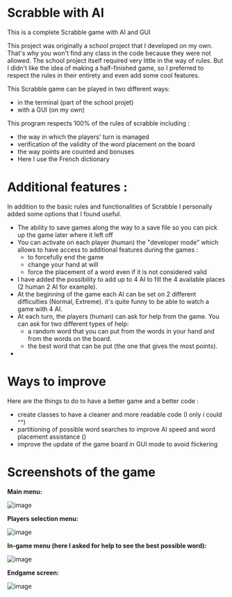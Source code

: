 # Scrabble with AI
This is a complete Scrabble game with AI and GUI

This project was originally a school project that I developed on my own. That's why you won't find any class in the code because they were not allowed.
The school project itself required very little in the way of rules. But I didn't like the idea of making a half-finished game, so I preferred to respect the rules in their entirety and even add some cool features.

This Scrabble game can be played in two different ways: 
  - in the terminal (part of the school projet)
  - with a GUI (on my own)

This program respects 100% of the rules of scrabble including :
  - the way in which the players' turn is managed
  - verification of the validity of the word placement on the board
  - the way points are counted and bonuses
  - Here I use the French dictionary

# Additional features :
In addition to the basic rules and functionalities of Scrabble I personally added some options that I found useful.

  - The ability to save games along the way to a save file so you can pick up the game later where it left off
  - You can activate on each player (human) the "developer mode" which allows to have access to additional features during the games :
    - to forcefully end the game
    - change your hand at will
    - force the placement of a word even if it is not considered valid
  - I have added the possibility to add up to 4 AI to fill the 4 available places (2 human 2 AI for example).
  - At the beginning of the game each AI can be set on 2 different difficulties (Normal, Extreme). it's quite funny to be able to watch a game with 4 AI.
  - At each turn, the players (human) can ask for help from the game. You can ask for two different types of help: 
    - a random word that you can put from the words in your hand and from the words on the board.
    - the best word that can be put (the one that gives the most points).
   -  

# Ways to improve
Here are the things to do to have a better game and a better code :
  - create classes to have a cleaner and more readable code (I only i could ^^)
  - partitioning of possible word searches to improve AI speed and word placement assistance ()
  - improve the update of the game board in GUI mode to avoid flickering

# Screenshots of the game
__**Main menu:**__

![image](https://user-images.githubusercontent.com/75265945/167265180-f13690ec-2fd1-4ffe-814b-10b9d5912f4e.png)

__**Players selection menu:**__

![image](https://user-images.githubusercontent.com/75265945/167265198-6c30b822-445f-4b01-9aa2-ee296aed3c26.png)

__**In-game menu (here I asked for help to see the best possible word):**__

![image](https://user-images.githubusercontent.com/75265945/167265750-11b1f4de-ecc4-4941-a4e3-3fc5e79fe379.png)

__**Endgame screen:**__

![image](https://user-images.githubusercontent.com/75265945/167265785-744fb831-eeed-4fb2-8eee-44d818cacf8c.png)




